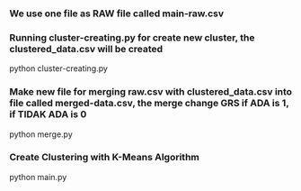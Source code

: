 ### We use one file as RAW file called main-raw.csv



### Running cluster-creating.py for create new cluster, the clustered_data.csv will be created
python cluster-creating.py



### Make new file for merging raw.csv with clustered_data.csv into file called merged-data.csv, the merge change GRS if ADA is 1, if TIDAK ADA is 0
python merge.py



### Create Clustering with K-Means Algorithm
python main.py